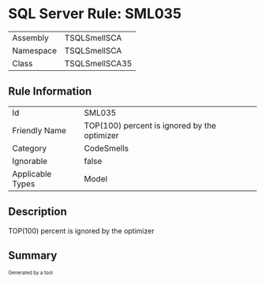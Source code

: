 ﻿# SQL Server Rule: SML035
  
|    |    |
|----|----|
| Assembly | TSQLSmellSCA |
| Namespace | TSQLSmellSCA |
| Class | TSQLSmellSCA35 |
  
## Rule Information
  
|    |    |
|----|----|
| Id | SML035 |
| Friendly Name | TOP(100) percent is ignored by the optimizer |
| Category | CodeSmells |
| Ignorable | false |
| Applicable Types | Model  |
  
## Description
  
TOP(100) percent is ignored by the optimizer
  
## Summary
  

  
<sub><sup>Generated by a tool</sup></sub>
